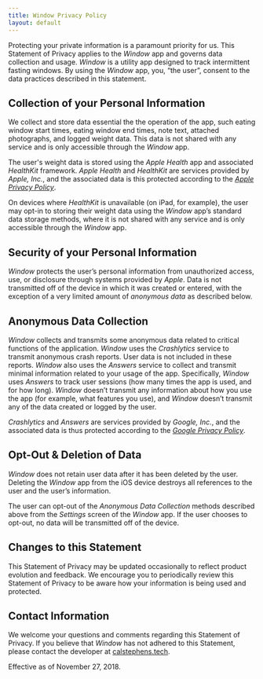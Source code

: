 ```yaml
---
title: Window Privacy Policy
layout: default
---
```


Protecting your private information is a paramount priority for us. This Statement of Privacy applies to the *Window* app and governs data collection and usage. *Window* is a utility app designed to track intermittent fasting windows. By using the *Window* app, you, “the user”, consent to the data practices described in this statement.

## Collection of your Personal Information
We collect and store data essential the the operation of the app, such eating window start times, eating window end times, note text, attached photographs, and logged weight data. This data is not shared with any service and is only accessible through the *Window* app.

The user's weight data is stored using the *Apple Health* app and associated *HealthKit* framework. *Apple Health* and *HealthKit* are services provided by *Apple, Inc.*, and the associated data is this protected according to the *[Apple Privacy Policy](https://www.apple.com/legal/privacy/en-ww/)*.

On devices where *HealthKit* is unavailable (on iPad, for example), the user may opt-in to storing their weight data using the *Window* app’s standard data storage methods, where it is not shared with any service and is only accessible through the *Window* app.

## Security of your Personal Information
*Window* protects the user’s personal information from unauthorized access, use, or disclosure through systems provided by *Apple*. Data is not transmitted off of the device in which it was created or entered, with the exception of a very limited amount of *anonymous data* as described below.

## Anonymous Data Collection
*Window* collects and transmits some anonymous data related to critical functions of the application. *Window* uses the *Crashlytics* service to transmit anonymous crash reports. User data is not included in these reports. *Window* also uses the *Answers* service to collect and transmit minimal information related to your usage of the app. Specifically, *Window* uses *Answers* to track user sessions (how many times the app is used, and for how long). *Window* doesn’t transmit any information about how you use the app (for example, what features you use), and *Window* doesn’t transmit any of the data created or logged by the user.

*Crashlytics* and *Answers* are services provided by *Google, Inc.*, and the associated data is thus protected according to the *[Google Privacy Policy]((https://policies.google.com/privacy))*.


## Opt-Out & Deletion of Data
*Window* does not retain user data after it has been deleted by the user. Deleting the *Window* app from the iOS device destroys all references to the user and the user’s information.

The user can opt-out of the *Anonymous Data Collection* methods described above from the *Settings* screen of the *Window* app. If the user chooses to opt-out, no data will be transmitted off of the device.

## Changes to this Statement
This Statement of Privacy may be updated occasionally to reflect product evolution and feedback. We encourage you to periodically review this Statement of Privacy to be aware how your information is being used and protected.

## Contact Information
We welcome your questions and comments regarding this Statement of Privacy. If you believe that *Window* has not adhered to this Statement, please contact the developer at [calstephens.tech](https://calstephens.tech/contact/).

Effective as of November 27, 2018.
